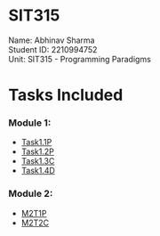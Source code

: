 # SIT315
Name: Abhinav Sharma <br>
Student ID: 2210994752 <br>
Unit: SIT315 - Programming Paradigms

# Tasks Included
<h3>Module 1:</h1>
<ul>
  <li><a href="https://github.com/abhinav52-sh/SIT315/tree/main/Module%201/Task1.1P">Task1.1P</a></li>
  <li><a href="https://github.com/abhinav52-sh/SIT315/tree/main/Module%201/Task1.2P">Task1.2P</a></li>
  <li><a href="https://github.com/abhinav52-sh/SIT315/tree/main/Module%201/Task1.3C">Task1.3C</a></li>
  <li><a href="https://github.com/abhinav52-sh/SIT315/tree/main/Module%201/Task1.4D">Task1.4D</a></li>
</ul>
<h3>Module 2:</h1>
<ul>
  <li><a href="https://github.com/abhinav52-sh/SIT315/tree/main/Module%202/M2T1P">M2T1P</a></li>
  <li><a href="https://github.com/abhinav52-sh/SIT315/tree/main/Module%202/M2T2C">M2T2C</a></li>
</ul>

